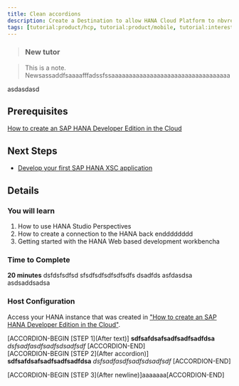 ```yaml
---
title: Clean accordions
description: Create a Destination to allow HANA Cloud Platform to nbvread/write data
tags: [tutorial:product/hcp, tutorial:product/mobile, tutorial:interest/gettingstarted]
---
```


>### New tutor

>This is a note. Newsassaddfsaaaafffadssfssaaaaaaaaaaaaaaaaaaaaaaaaaaaaaaaaaa

asdasdasd
## Prerequisites  
[How to create an SAP HANA Developer Edition in the Cloud](http://go.sap.com/developer/tutorials/hana-setup-cloud.html)

## Next Steps
- [Develop your first SAP HANA XSC application](http://go.sap.com/developer/tutorials/hana-web-development-workbench.html)

 
## Details
### You will learn  
1. How to use HANA Studio Perspectives
2. How to create a connection to the HANA back endddddddd
3. Getting started with the HANA Web based development workbencha


### Time to Complete
**20 minutes** dsfdsfsdfsd sfsdfsdfsdfsdfsdfs dsadfds asfdasdsa asdsaddsadsa

### Host Configuration
Access your HANA instance that was created in ["How to create an SAP HANA Developer Edition in the Cloud"](http://go.sap.com/developer/tutorials/hana-setup-cloud.html).



[ACCORDION-BEGIN [STEP 1](After text)]
**sdfsafdsafsadfsadfsadfdsa**
_dsfsadfasdfsadfsdsadfsdf_
[ACCORDION-END]   
[ACCORDION-BEGIN [STEP 2](After accordion)]
**sdfsafdsafsadfsadfsadfdsa**
_dsfsadfasdfsadfsdsadfsdf_
[ACCORDION-END]

[ACCORDION-BEGIN [STEP 3](After newline)]aaaaaaa[ACCORDION-END]
